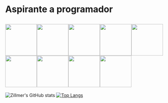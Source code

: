 # Aspirante a programador

<img src="https://cdn.jsdelivr.net/gh/devicons/devicon@latest/icons/canva/canva-original.svg" width=100px><img src="https://cdn.jsdelivr.net/gh/devicons/devicon@latest/icons/bootstrap/bootstrap-original-wordmark.svg" width=100px><img src="https://cdn.jsdelivr.net/gh/devicons/devicon@latest/icons/css3/css3-original.svg" width=100px><img src="https://cdn.jsdelivr.net/gh/devicons/devicon@latest/icons/github/github-original-wordmark.svg" width=100px><img src="https://cdn.jsdelivr.net/gh/devicons/devicon@latest/icons/git/git-original.svg" width=100px><img src="https://cdn.jsdelivr.net/gh/devicons/devicon@latest/icons/html5/html5-original.svg" width=100px><img src="https://cdn.jsdelivr.net/gh/devicons/devicon@latest/icons/javascript/javascript-original.svg" width=100px><img src="https://cdn.jsdelivr.net/gh/devicons/devicon@latest/icons/notion/notion-plain.svg" width=100px><img src="https://cdn.jsdelivr.net/gh/devicons/devicon@latest/icons/python/python-original-wordmark.svg" width=100px>
--------
![Zillmer's GitHub stats](https://github-readme-stats.vercel.app/api?username=luiszillmer&theme=dark&show_icons=true) [![Top Langs](https://github-readme-stats.vercel.app/api/top-langs/?username=luiszillmer)](https://github.com/luiszillmer/github-readme-stats)
          
          
          
                                                                                                                                                                                         
          
          
          
          
          
